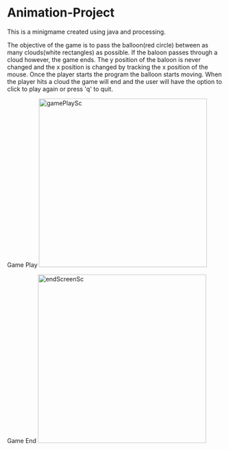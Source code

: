# Animation-Project

This is a minigmame created using java and processing.

The objective of the game is to pass the balloon(red circle) between as many clouds(white rectangles) as possible.
If the baloon passes through a cloud however, the game ends. The y position of the baloon is never changed and the x position is changed by tracking the x position of the mouse. Once the player starts the program the balloon starts moving. When the player hits a cloud the game will end and the user will have the option to click to play again or press 'q' to quit.

Game Play
<img width="392" alt="gamePlaySc" src="https://user-images.githubusercontent.com/60367008/126856591-d314c655-d85b-4ec6-8098-07ccd0279df0.png">

Game End
<img width="392" alt="endScreenSc" src="https://user-images.githubusercontent.com/60367008/126856588-1747b7e8-8aa3-40b3-9033-f8042ed1d8db.png">


